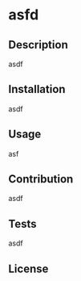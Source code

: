 # asfd
  

  
  

  ## Description
  

  asdf
  

  ## Installation
  

  asdf
  

  ## Usage
  

  asf
  

  ## Contribution
  

  asdf
  

  ## Tests
  

  asdf
  

  ## License
  

  
  

  
